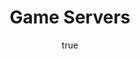 ---
author:
  name: Linode
  email: docs@linode.com
description: 'Host a server for multiplayer online gaming on your Linode.'
aliases: ['web-applications/game-servers/','applications/game-servers/']
keywords: ["game servers", "multiplayer", "minecraft"]
license: '[CC BY-ND 4.0](https://creativecommons.org/licenses/by-nd/4.0)'
published: 2017-04-14
title: Game Servers
show_on_frontpage: true
title_short: "Game Servers"
weight: 120
icon: "gamepad"
---